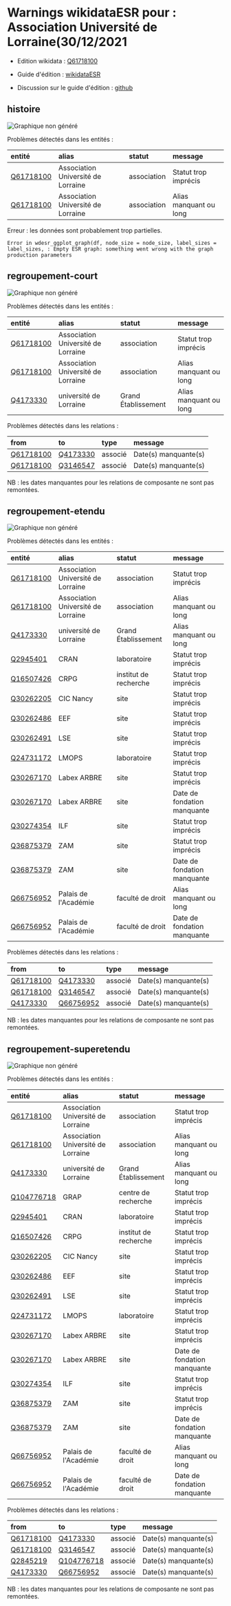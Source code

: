 Warnings wikidataESR pour : Association Université de Lorraine(30/12/2021
================

- Edition wikidata : [Q61718100](https://www.wikidata.org/wiki/Q61718100)
- Guide d'édition : [wikidataESR](https://github.com/cpesr/wikidataESR/)

- Discussion sur le guide d'édition : [github](https://github.com/cpesr/wikidataESR/issues)



## histoire 

![Graphique non généré](Q61718100-histoire.png) 

Problèmes détectés dans les entités :

|entité                                               |alias                              |statut      |message                |
|:----------------------------------------------------|:----------------------------------|:-----------|:----------------------|
|[Q61718100](https://www.wikidata.org/wiki/Q61718100) |Association Université de Lorraine |association |Statut trop imprécis   |
|[Q61718100](https://www.wikidata.org/wiki/Q61718100) |Association Université de Lorraine |association |Alias manquant ou long |

 


Erreur : les données sont probablement trop partielles.
```
Error in wdesr_ggplot_graph(df, node_size = node_size, label_sizes = label_sizes, : Empty ESR graph: something went wrong with the graph production parameters

``` 



## regroupement-court 

![Graphique non généré](Q61718100-regroupement-court.png) 

Problèmes détectés dans les entités :

|entité                                               |alias                              |statut              |message                |
|:----------------------------------------------------|:----------------------------------|:-------------------|:----------------------|
|[Q61718100](https://www.wikidata.org/wiki/Q61718100) |Association Université de Lorraine |association         |Statut trop imprécis   |
|[Q61718100](https://www.wikidata.org/wiki/Q61718100) |Association Université de Lorraine |association         |Alias manquant ou long |
|[Q4173330](https://www.wikidata.org/wiki/Q4173330)   |université de Lorraine             |Grand Établissement |Alias manquant ou long |

Problèmes détectés dans les relations :

|from                                                 |to                                                 |type    |message              |
|:----------------------------------------------------|:--------------------------------------------------|:-------|:--------------------|
|[Q61718100](https://www.wikidata.org/wiki/Q61718100) |[Q4173330](https://www.wikidata.org/wiki/Q4173330) |associé |Date(s) manquante(s) |
|[Q61718100](https://www.wikidata.org/wiki/Q61718100) |[Q3146547](https://www.wikidata.org/wiki/Q3146547) |associé |Date(s) manquante(s) |

NB : les dates manquantes pour les relations de composante ne sont pas remontées. 



## regroupement-etendu 

![Graphique non généré](Q61718100-regroupement-etendu.png) 

Problèmes détectés dans les entités :

|entité                                               |alias                              |statut                |message                     |
|:----------------------------------------------------|:----------------------------------|:---------------------|:---------------------------|
|[Q61718100](https://www.wikidata.org/wiki/Q61718100) |Association Université de Lorraine |association           |Statut trop imprécis        |
|[Q61718100](https://www.wikidata.org/wiki/Q61718100) |Association Université de Lorraine |association           |Alias manquant ou long      |
|[Q4173330](https://www.wikidata.org/wiki/Q4173330)   |université de Lorraine             |Grand Établissement   |Alias manquant ou long      |
|[Q2945401](https://www.wikidata.org/wiki/Q2945401)   |CRAN                               |laboratoire           |Statut trop imprécis        |
|[Q16507426](https://www.wikidata.org/wiki/Q16507426) |CRPG                               |institut de recherche |Statut trop imprécis        |
|[Q30262205](https://www.wikidata.org/wiki/Q30262205) |CIC Nancy                          |site                  |Statut trop imprécis        |
|[Q30262486](https://www.wikidata.org/wiki/Q30262486) |EEF                                |site                  |Statut trop imprécis        |
|[Q30262491](https://www.wikidata.org/wiki/Q30262491) |LSE                                |site                  |Statut trop imprécis        |
|[Q24731172](https://www.wikidata.org/wiki/Q24731172) |LMOPS                              |laboratoire           |Statut trop imprécis        |
|[Q30267170](https://www.wikidata.org/wiki/Q30267170) |Labex ARBRE                        |site                  |Statut trop imprécis        |
|[Q30267170](https://www.wikidata.org/wiki/Q30267170) |Labex ARBRE                        |site                  |Date de fondation manquante |
|[Q30274354](https://www.wikidata.org/wiki/Q30274354) |ILF                                |site                  |Statut trop imprécis        |
|[Q36875379](https://www.wikidata.org/wiki/Q36875379) |ZAM                                |site                  |Statut trop imprécis        |
|[Q36875379](https://www.wikidata.org/wiki/Q36875379) |ZAM                                |site                  |Date de fondation manquante |
|[Q66756952](https://www.wikidata.org/wiki/Q66756952) |Palais de l'Académie               |faculté de droit      |Alias manquant ou long      |
|[Q66756952](https://www.wikidata.org/wiki/Q66756952) |Palais de l'Académie               |faculté de droit      |Date de fondation manquante |

Problèmes détectés dans les relations :

|from                                                 |to                                                   |type    |message              |
|:----------------------------------------------------|:----------------------------------------------------|:-------|:--------------------|
|[Q61718100](https://www.wikidata.org/wiki/Q61718100) |[Q4173330](https://www.wikidata.org/wiki/Q4173330)   |associé |Date(s) manquante(s) |
|[Q61718100](https://www.wikidata.org/wiki/Q61718100) |[Q3146547](https://www.wikidata.org/wiki/Q3146547)   |associé |Date(s) manquante(s) |
|[Q4173330](https://www.wikidata.org/wiki/Q4173330)   |[Q66756952](https://www.wikidata.org/wiki/Q66756952) |associé |Date(s) manquante(s) |

NB : les dates manquantes pour les relations de composante ne sont pas remontées. 



## regroupement-superetendu 

![Graphique non généré](Q61718100-regroupement-superetendu.png) 

Problèmes détectés dans les entités :

|entité                                                 |alias                              |statut                |message                     |
|:------------------------------------------------------|:----------------------------------|:---------------------|:---------------------------|
|[Q61718100](https://www.wikidata.org/wiki/Q61718100)   |Association Université de Lorraine |association           |Statut trop imprécis        |
|[Q61718100](https://www.wikidata.org/wiki/Q61718100)   |Association Université de Lorraine |association           |Alias manquant ou long      |
|[Q4173330](https://www.wikidata.org/wiki/Q4173330)     |université de Lorraine             |Grand Établissement   |Alias manquant ou long      |
|[Q104776718](https://www.wikidata.org/wiki/Q104776718) |GRAP                               |centre de recherche   |Statut trop imprécis        |
|[Q2945401](https://www.wikidata.org/wiki/Q2945401)     |CRAN                               |laboratoire           |Statut trop imprécis        |
|[Q16507426](https://www.wikidata.org/wiki/Q16507426)   |CRPG                               |institut de recherche |Statut trop imprécis        |
|[Q30262205](https://www.wikidata.org/wiki/Q30262205)   |CIC Nancy                          |site                  |Statut trop imprécis        |
|[Q30262486](https://www.wikidata.org/wiki/Q30262486)   |EEF                                |site                  |Statut trop imprécis        |
|[Q30262491](https://www.wikidata.org/wiki/Q30262491)   |LSE                                |site                  |Statut trop imprécis        |
|[Q24731172](https://www.wikidata.org/wiki/Q24731172)   |LMOPS                              |laboratoire           |Statut trop imprécis        |
|[Q30267170](https://www.wikidata.org/wiki/Q30267170)   |Labex ARBRE                        |site                  |Statut trop imprécis        |
|[Q30267170](https://www.wikidata.org/wiki/Q30267170)   |Labex ARBRE                        |site                  |Date de fondation manquante |
|[Q30274354](https://www.wikidata.org/wiki/Q30274354)   |ILF                                |site                  |Statut trop imprécis        |
|[Q36875379](https://www.wikidata.org/wiki/Q36875379)   |ZAM                                |site                  |Statut trop imprécis        |
|[Q36875379](https://www.wikidata.org/wiki/Q36875379)   |ZAM                                |site                  |Date de fondation manquante |
|[Q66756952](https://www.wikidata.org/wiki/Q66756952)   |Palais de l'Académie               |faculté de droit      |Alias manquant ou long      |
|[Q66756952](https://www.wikidata.org/wiki/Q66756952)   |Palais de l'Académie               |faculté de droit      |Date de fondation manquante |

Problèmes détectés dans les relations :

|from                                                 |to                                                     |type    |message              |
|:----------------------------------------------------|:------------------------------------------------------|:-------|:--------------------|
|[Q61718100](https://www.wikidata.org/wiki/Q61718100) |[Q4173330](https://www.wikidata.org/wiki/Q4173330)     |associé |Date(s) manquante(s) |
|[Q61718100](https://www.wikidata.org/wiki/Q61718100) |[Q3146547](https://www.wikidata.org/wiki/Q3146547)     |associé |Date(s) manquante(s) |
|[Q2845219](https://www.wikidata.org/wiki/Q2845219)   |[Q104776718](https://www.wikidata.org/wiki/Q104776718) |associé |Date(s) manquante(s) |
|[Q4173330](https://www.wikidata.org/wiki/Q4173330)   |[Q66756952](https://www.wikidata.org/wiki/Q66756952)   |associé |Date(s) manquante(s) |

NB : les dates manquantes pour les relations de composante ne sont pas remontées. 

